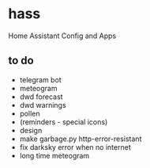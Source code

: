 # hass
Home Assistant Config and Apps

## to do
- telegram bot
- meteogram
- dwd forecast
- dwd warnings
- pollen
- (reminders - special icons)
- design
- make garbage.py http-error-resistant
- fix darksky error when no internet
- long time meteogram
